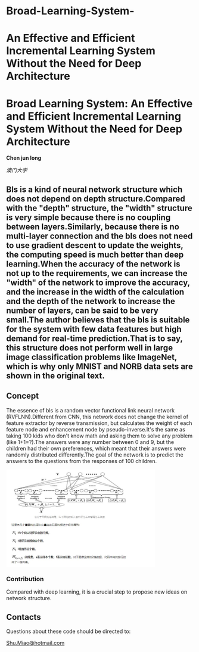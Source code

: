 # Broad-Learning-System-
An Effective and Efficient Incremental Learning System Without the Need for Deep Architecture
=======
# Broad Learning System: An Effective and Efficient Incremental Learning System Without the Need for Deep Architecture

**Chen jun long**


*澳门大学*




## Bls is a kind of neural network structure which does not depend on depth structure.Compared with the "depth" structure, the "width" structure is very simple because there is no coupling between layers.Similarly, because there is no multi-layer connection and the bls does not need to use gradient descent to update the weights, the computing speed is much better than deep learning.When the accuracy of the network is not up to the requirements, we can increase the "width" of the network to improve the accuracy, and the increase in the width of the calculation and the depth of the network to increase the number of layers, can be said to be very small.The author believes that the bls is suitable for the system with few data features but high demand for real-time prediction.That is to say, this structure does not perform well in large image classification problems like ImageNet, which is why only MNIST and NORB data sets are shown in the original text.


## Concept


The essence of bls is a random vector functional link neural network (RVFLNN).Different from CNN, this network does not change the kernel of feature extractor by reverse transmission, but calculates the weight of each feature node and enhancement node by pseudo-inverse.It's the same as taking 100 kids who don't know math and asking them to solve any problem (like 1+1=?).The answers were any number between 0 and 9, but the children had their own preferences, which meant that their answers were randomly distributed differently.The goal of the network is to predict the answers to the questions from the responses of 100 children.









<img src="i.jpg" width="400" hegiht="213" align=center />




### Contribution

Compared with deep learning, it is a crucial step to propose new ideas on network structure.







## Contacts

Questions about these code should be directed to:

Shu.Miao@hotmail.com

